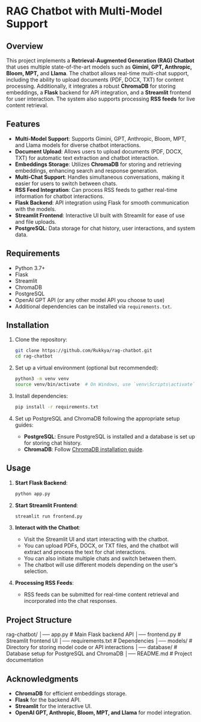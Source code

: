 # RAG Chatbot with Multi-Model Support

## Overview
This project implements a **Retrieval-Augmented Generation (RAG) Chatbot** that uses multiple state-of-the-art models such as **Gimini, GPT, Anthropic, Bloom, MPT,** and **Llama**. The chatbot allows real-time multi-chat support, including the ability to upload documents (PDF, DOCX, TXT) for content processing. Additionally, it integrates a robust **ChromaDB** for storing embeddings, a **Flask** backend for API integration, and a **Streamlit** frontend for user interaction. The system also supports processing **RSS feeds** for live content retrieval.

## Features
- **Multi-Model Support**: Supports Gimini, GPT, Anthropic, Bloom, MPT, and Llama models for diverse chatbot interactions.
- **Document Upload**: Allows users to upload documents (PDF, DOCX, TXT) for automatic text extraction and chatbot interaction.
- **Embeddings Storage**: Utilizes **ChromaDB** for storing and retrieving embeddings, enhancing search and response generation.
- **Multi-Chat Support**: Handles simultaneous conversations, making it easier for users to switch between chats.
- **RSS Feed Integration**: Can process RSS feeds to gather real-time information for chatbot interactions.
- **Flask Backend**: API integration using Flask for smooth communication with the models.
- **Streamlit Frontend**: Interactive UI built with Streamlit for ease of use and file uploads.
- **PostgreSQL**: Data storage for chat history, user interactions, and system data.

## Requirements
- Python 3.7+
- Flask
- Streamlit
- ChromaDB
- PostgreSQL
- OpenAI GPT API (or any other model API you choose to use)
- Additional dependencies can be installed via `requirements.txt`.

## Installation
1. Clone the repository:
    ```bash
    git clone https://github.com/Rukkya/rag-chatbot.git
    cd rag-chatbot
    ```

2. Set up a virtual environment (optional but recommended):
    ```bash
    python3 -m venv venv
    source venv/bin/activate  # On Windows, use `venv\Scripts\activate`
    ```

3. Install dependencies:
    ```bash
    pip install -r requirements.txt
    ```

4. Set up PostgreSQL and ChromaDB following the appropriate setup guides:
    - **PostgreSQL**: Ensure PostgreSQL is installed and a database is set up for storing chat history.
    - **ChromaDB**: Follow [ChromaDB installation guide](https://www.chroma.ai/docs).

## Usage
1. **Start Flask Backend**:
    ```bash
    python app.py
    ```

2. **Start Streamlit Frontend**:
    ```bash
    streamlit run frontend.py
    ```

3. **Interact with the Chatbot**: 
   - Visit the Streamlit UI and start interacting with the chatbot.
   - You can upload PDFs, DOCX, or TXT files, and the chatbot will extract and process the text for chat interactions.
   - You can also initiate multiple chats and switch between them.
   - The chatbot will use different models depending on the user's selection.

4. **Processing RSS Feeds**: 
   - RSS feeds can be submitted for real-time content retrieval and incorporated into the chat responses.

## Project Structure
rag-chatbot/ 
│── app.py # Main Flask backend API 
│── frontend.py # Streamlit frontend UI 
│── requirements.txt # Dependencies
│── models/ # Directory for storing model code or API interactions 
│── database/ # Database setup for PostgreSQL and ChromaDB 
│── README.md # Project documentation


## Acknowledgments
- **ChromaDB** for efficient embeddings storage.
- **Flask** for the backend API.
- **Streamlit** for the interactive UI.
- **OpenAI GPT, Anthropic, Bloom, MPT, and Llama** for model integration.
